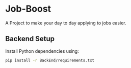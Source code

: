 # Job-Boost
A Project to make your day to day applying to jobs easier.

## Backend Setup
Install Python dependencies using:

```bash
pip install -r BackEnd/requirements.txt
```
